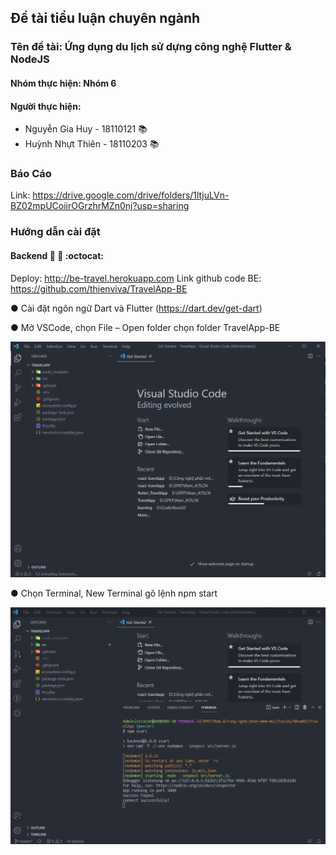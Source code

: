 ## Đề tài tiểu luận chuyên ngành
### Tên đề tài: Ứng dụng du lịch sử dựng công nghệ Flutter & NodeJS
#### Nhóm thực hiện: Nhóm 6


#### Người thực hiện:
* Nguyễn Gia Huy - 18110121 :books:
* Huỳnh Nhựt Thiên - 18110203 :books:
### Báo Cáo
Link: https://drive.google.com/drive/folders/1ltjuLVn-BZ02mpUCoiirOGrzhrMZn0nj?usp=sharing

### Hướng dẫn cài đặt

#### Backend :rocket: :rocket: :octocat:
Deploy: http://be-travel.herokuapp.com
Link github code BE: https://github.com/thienviva/TravelApp-BE

●	Cài đặt ngôn ngữ Dart và Flutter (https://dart.dev/get-dart)

●	Mở VSCode, chọn File – Open folder chọn folder TravelApp-BE

<p align="center">
  <img src="https://github.com/giahuy08/ScreenShot/blob/main/Screen/img1.png" width="700"  title="hover text">
</p>

●	Chọn Terminal, New Terminal gõ lệnh npm start

<p align="center">
  <img src="https://github.com/giahuy08/ScreenShot/blob/main/Screen/img2.png" width="700"  title="hover text">
</p>
